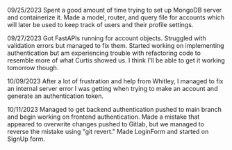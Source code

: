 09/25/2023
Spent a good amount of time trying to set up MongoDB server and containerize it. Made a model, router, and query file for accounts which will later be used to keep track of users and their profile settings.

09/27/2023
Got FastAPIs running for account objects. Struggled with validation errors but managed to fix them. Started working on implementing authentication but am experiencing trouble with refactoring code to resemble more of what Curtis showed us. I think I'll be able to get it working tomorrow though.


10/09/2023
After a lot of frustration and help from Whitley, I managed to fix an internal server error I was getting when trying to make an account and generate an authentication token.

10/11/2023
Managed to get backend authentication pushed to main branch and begin working on frontend authentication. Made a mistake that appeared to overwrite changes pushed to Gitlab, but we managed to reverse the mistake using "git revert." Made LoginForm and started on SignUp form.
